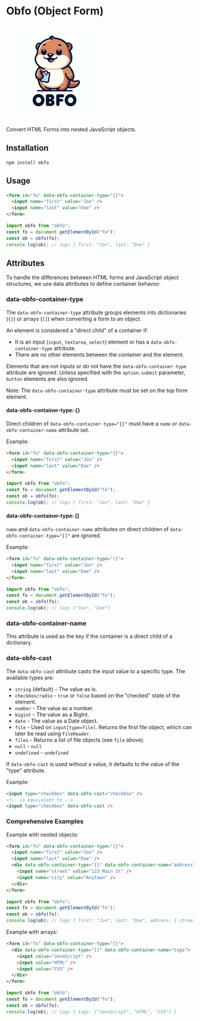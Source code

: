 # Obfo (Object Form)

<img src="./logo.webp" style="width:256px; height:256px">

Convert HTML Forms into nested JavaScript objects.

## Installation

```shell
npm install obfo
```

## Usage

```html
<form id="fo" data-obfo-container-type="{}">
  <input name="first" value="Jon" />
  <input name="last" value="Doe" />
</form>
```

```javascript
import obfo from "obfo";
const fo = document.getElementById("fo");
const ob = obfo(fo);
console.log(ob); // logs { first: "Jon", last: "Doe" }
```

## Attributes

To handle the differences between HTML forms and JavaScript object structures, we use data attributes to define container behavior.

### data-obfo-container-type

The `data-obfo-container-type` attribute groups elements into dictionaries (`{}`) or arrays (`[]`) when converting a form to an object.

An element is considered a "direct child" of a container if:

- It is an input (`input`, `textarea`, `select`) element or has a `data-obfo-container-type` attribute.
- There are no other elements between the container and the element.

Elements that are not inputs or do not have the `data-obfo-container-type` attribute are ignored. Unless specified with the `option.submit` parameter, `button` elements are also ignored.

Note: The `data-obfo-container-type` attribute must be set on the top form element.

#### data-obfo-container-type: {}

Direct children of `data-obfo-container-type="{}"` must have a `name` or `data-obfo-container-name` attribute set.

Example:

```html
<form id="fo" data-obfo-container-type="{}">
  <input name="first" value="Jon" />
  <input name="last" value="Doe" />
</form>
```

```javascript
import obfo from "obfo";
const fo = document.getElementById("fo");
const ob = obfo(fo);
console.log(ob); // logs { first: "Jon", last: "Doe" }
```

#### data-obfo-container-type: []

`name` and `data-obfo-container-name` attributes on direct children of `data-obfo-container-type="[]"` are ignored.

Example:

```html
<form id="fo" data-obfo-container-type="[]">
  <input name="first" value="Jon" />
  <input name="last" value="Doe" />
</form>
```

```javascript
import obfo from "obfo";
const fo = document.getElementById("fo");
const ob = obfo(fo);
console.log(ob); // logs ["Jon", "Doe"]
```

### data-obfo-container-name

This attribute is used as the key if the container is a direct child of a dictionary.

### data-obfo-cast

The `data-obfo-cast` attribute casts the input value to a specific type. The available types are:

- `string` (default) - The value as is.
- `checkbox/radio` - `true` or `false` based on the "checked" state of the element.
- `number` - The value as a number.
- `bigint` - The value as a BigInt.
- `date` - The value as a Date object.
- `file` - Used on `input[type=file]`. Returns the first file object, which can later be read using `FileReader`.
- `files` - Returns a list of file objects (see `file` above).
- `null` - `null`
- `undefined` - `undefined`

If `data-obfo-cast` is used without a value, it defaults to the value of the "type" attribute.

Example:

```html
<input type="checkbox" data-obfo-cast="checkbox" />
<!-- is equivalent to -->
<input type="checkbox" data-obfo-cast />
```

### Comprehensive Examples

Example with nested objects:

```html
<form id="fo" data-obfo-container-type="{}">
  <input name="first" value="Jon" />
  <input name="last" value="Doe" />
  <div data-obfo-container-type="{}" data-obfo-container-name="address">
    <input name="street" value="123 Main St" />
    <input name="city" value="Anytown" />
  </div>
</form>
```

```javascript
import obfo from "obfo";
const fo = document.getElementById("fo");
const ob = obfo(fo);
console.log(ob); // logs { first: "Jon", last: "Doe", address: { street: "123 Main St", city: "Anytown" } }
```

Example with arrays:

```html
<form id="fo" data-obfo-container-type="{}">
  <div data-obfo-container-type="[]" data-obfo-container-name="tags">
    <input value="JavaScript" />
    <input value="HTML" />
    <input value="CSS" />
  </div>
</form>
```

```javascript
import obfo from "obfo";
const fo = document.getElementById("fo");
const ob = obfo(fo);
console.log(ob); // logs { tags: ["JavaScript", "HTML", "CSS"] }
```
